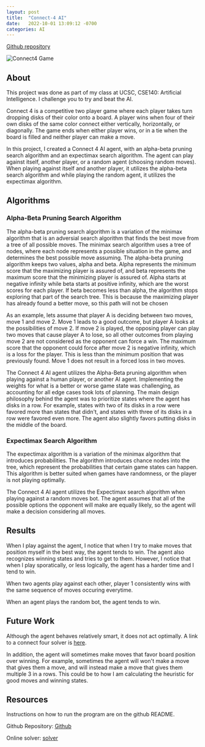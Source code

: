```yaml
---
layout: post
title:  "Connect-4 AI"
date:   2022-10-01 13:09:12 -0700
categories: AI
---
```


[Github repository][github-repo]

![Connect4 Game]({{site.baseurl}}/assets/Connect4/Connect4.png)

## About

This project was done as part of my class at UCSC, CSE140: Artificial Intelligence. I challenge you to try and beat the AI.

Connect 4 is a competitive two player game where each player takes turn dropping disks of their color onto a board. A player wins when four of their own disks of the same color connect either vertically, horizontally, or diagonally. The game ends when either player wins, or in a tie when the board is filled and neither player can make a move.

In this project, I created a Connect 4 AI agent, with an alpha-beta pruning search algorithm and an expectimax search algorithm. The agent can play against itself, another player, or a random agent (choosing random moves). When playing against itself and another player, it utilizes the alpha-beta search algorithm and while playing the random agent, it utilizes the expectimax algorithm.

## Algorithms

### Alpha-Beta Pruning Search Algorithm

The alpha-beta pruning search algorithm is a variation of the minimax algorithm that is an adversial search algorithm that finds the best move from a tree of all possible moves. The minimax search algorithm uses a tree of nodes, where each node represents a possible situation in the game, and determines the best possible move assuming. The alpha-beta pruning algorithm keeps two values, alpha and beta. Alpha represents the minimum score that the maximizing player is assured of, and beta represents the maximum score that the minimizing player is assured of. Alpha starts at negative infinity while beta starts at positive infinity, which are the worst scores for each player. If beta becomes less than alpha, the algorithm stops exploring that part of the search tree. This is because the maximizing player has already found a better move, so this path will not be chosen

As an example, lets assume that player A is deciding between two moves, move 1 and move 2. Move 1 leads to a good outcome, but player A looks at the possibilities of move 2. If move 2 is played, the opposing player can play two moves that cause player A to lose, so all other outcomes from playing move 2 are not considered as the opponent can force a win. The maximum score that the opponent could force after move 2 is negative infinity, which is a loss for the player. This is less than the minimum position that was previously found. Move 1 does not result in a forced loss in two moves.

The Connect 4 AI agent utilizes the Alpha-Beta pruning algorithm when playing against a human player, or another AI agent. Implementing the weights for what is a better or worse game state was challenging, as accounting for all edge cases took lots of planning. The main design philosophy behind the agent was to prioritize states where the agent has disks in a row. For example, states with two of its disks in a row were favored more than states that didn't, and states with three of its disks in a row were favored even more. The agent also slightly favors putting disks in the middle of the board.

### Expectimax Search Algorithm

The expectimax algorithm is a variation of the minimax algorithm that introduces probabilities. The algorithm introduces chance nodes into the tree, which represent the probabilities that certain game states can happen. This algorithm is better suited when games have randomness, or the player is not playing optimally.

The Connect 4 AI agent utilizes the Expectimax search algorithm when playing against a random moves bot. The agent assumes that all of the possible options the opponent will make are equally likely, so the agent will make a decision considering all moves.

## Results

When I play against the agent, I notice that when I try to make moves that position myself in the best way, the agent tends to win. The agent also recognizes winning states and tries to get to them. However, I notice that when I play sporatically, or less logically, the agent has a harder time and I tend to win.

When two agents play against each other, player 1 consistently wins with the same sequence of moves occuring everytime.

When an agent plays the random bot, the agent tends to win.

## Future Work

Although the agent behaves relatively smart, it does not act optimally. A link to a connect four solver is [here][solver].

In addition, the agent will sometimes make moves that favor board position over winning. For example, sometimes the agent will won't make a move that gives them a move, and will instead make a move that gives them multiple 3 in a rows. This could be to how I am calculating the heuristic for good moves and winning states.

## Resources

Instructions on how to run the program are on the github README.

Github Repository: [Github][github-repo]

Online solver: [solver][solver]

[github-repo]: https://github.com/ethan10mak/Connect-4-AI

[solver]: https://connect4.gamesolver.org/